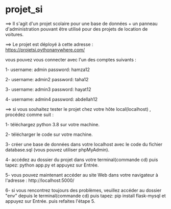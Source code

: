 # projet_si

==> Il s'agit d'un projet scolaire pour une base de données + un panneau d'administration pouvant être utilisé pour des projets de location de voitures.

==> Le projet est déployé à cette adresse : https://projetsi.pythonanywhere.com/

vous pouvez vous connecter avec l'un des comptes suivants :

  1- username: admin  password: hamza12
  
  2- username: admin2  password: taha12
  
  3- username: admin3  password: hayat12
  
  4- username: admin4  password: abdellah12

==> si vous souhaitez tester le projet chez votre hôte local(localhost) , procédez comme suit :

  1- téléchargez python 3.8 sur votre machine.
  
  2- télécharger le code sur votre machine.
  
  3- créer une base de données dans votre localhost avec le code du fichier database.sql (vous pouvez utiliser phpMyAdmin).
  
  4- accédez au dossier du projet dans votre terminal(commande cd) puis tapez: python app.py et appuyez sur Entrée.
  
  5- vous pouvez maintenant accéder au site Web dans votre navigateur à l'adresse : http://localhost:5000/
  
  6- si vous rencontrez toujours des problèmes, veuillez accéder au dossier "env" depuis le terminal(commande cd) puis tapez: pip install flask-mysql et appuyez sur Entrée. puis refaites l'étape 5.
  
  

